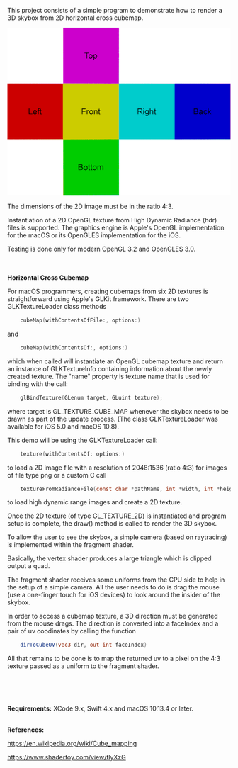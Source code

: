 This project consists of a simple program to demonstrate how to render a 3D skybox from 2D horizontal cross cubemap. 

![](HorzCross.png)

The dimensions of the 2D image must be in the ratio 4:3.

Instantiation of a 2D OpenGL texture from High Dynamic Radiance (hdr) files is supported. The graphics engine is Apple's OpenGL implementation for the macOS or its OpenGLES implementation for the iOS.

Testing is done only for modern OpenGL 3.2 and OpenGLES 3.0.
<br />
<br />
<br />

**Horizontal Cross Cubemap** 

For macOS programmers, creating cubemaps from six 2D textures is straightforward using Apple's GLKit framework. There are two GLKTextureLoader class methods

```swift
    cubeMap(withContentsOfFile:, options:)
```
and 

```swift
    cubeMap(withContentsOf:, options:)
```

which when called will instantiate an OpenGL cubemap texture and return an instance of GLKTextureInfo containing information about the newly created texture. The "name" property is texture name that is used for binding with the call:

```c
    glBindTexture(GLenum target, GLuint texture);
```

where target is GL_TEXTURE_CUBE_MAP whenever the skybox needs to be drawn as part of the update process. (The class GLKTextureLoader was available for iOS 5.0 and macOS 10.8).

This demo will be using the GLKTextureLoader call:

```swift
    texture(withContentsOf: options:)
```

to load a 2D image file with a resolution of 2048:1536 (ratio 4:3) for images of file type png or a custom C call

```c
    textureFromRadianceFile(const char *pathName, int *width, int *height)
```

to load high dynamic range images and create a 2D texture.

Once the 2D texture (of type GL_TEXTURE_2D) is instantiated and program setup is complete, the draw() method is called to render the 3D skybox.

To allow the user to see the skybox, a simple camera (based on raytracing) is implemented within the fragment shader.

Basically, the vertex shader produces a large triangle which is clipped output a quad.

The fragment shader receives some uniforms from the CPU side to help in the setup of a simple camera. All the user needs to do is drag the mouse (use a one-finger touch for iOS devices) to look around the insider of the skybox.

In order to access a cubemap texture, a 3D direction must be generated from the mouse drags. The direction is converted into a faceIndex and a pair of uv coodinates by calling the function

```glsl
    dirToCubeUV(vec3 dir, out int faceIndex)
```

All that remains to be done is to map the returned uv to a pixel on the 4:3 texture passed as a uniform to the fragment shader.

<br />
<br />
<br />

**Requirements:** XCode 9.x, Swift 4.x and macOS 10.13.4 or later.
<br />
<br />

**References:**

https://en.wikipedia.org/wiki/Cube_mapping

https://www.shadertoy.com/view/tlyXzG





